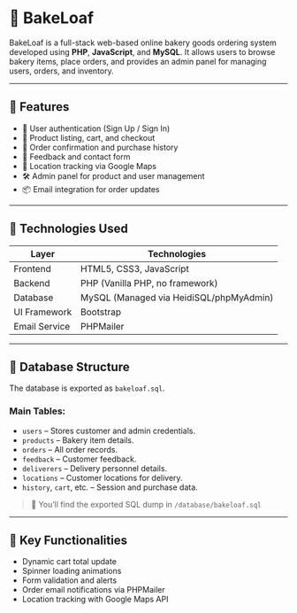 # 🧁 BakeLoaf

BakeLoaf is a full-stack web-based online bakery goods ordering system developed using **PHP**, **JavaScript**, and **MySQL**. It allows users to browse bakery items, place orders, and provides an admin panel for managing users, orders, and inventory.

---

## 🚀 Features

- 👥 User authentication (Sign Up / Sign In)
- 🛒 Product listing, cart, and checkout
- 🧾 Order confirmation and purchase history
- 📧 Feedback and contact form
- 📍 Location tracking via Google Maps
- 🛠️ Admin panel for product and user management
- 📦 Email integration for order updates

---

## 🧰 Technologies Used

| Layer         | Technologies                                 |
|---------------|----------------------------------------------|
| Frontend      | HTML5, CSS3, JavaScript                      |
| Backend       | PHP (Vanilla PHP, no framework)              |
| Database      | MySQL (Managed via HeidiSQL/phpMyAdmin)      |
| UI Framework  | Bootstrap                                    |
| Email Service | PHPMailer                                    |

---

## 💾 Database Structure

The database is exported as `bakeloaf.sql`.

### Main Tables:
- `users` – Stores customer and admin credentials.
- `products` – Bakery item details.
- `orders` – All order records.
- `feedback` – Customer feedback.
- `deliverers` – Delivery personnel details.
- `locations` – Customer locations for delivery.
- `history`, `cart`, etc. – Session and purchase data.

> 📂 You’ll find the exported SQL dump in `/database/bakeloaf.sql`

---

## 🤖 Key Functionalities

- Dynamic cart total update
- Spinner loading animations
- Form validation and alerts
- Order email notifications via PHPMailer
- Location tracking with Google Maps API

